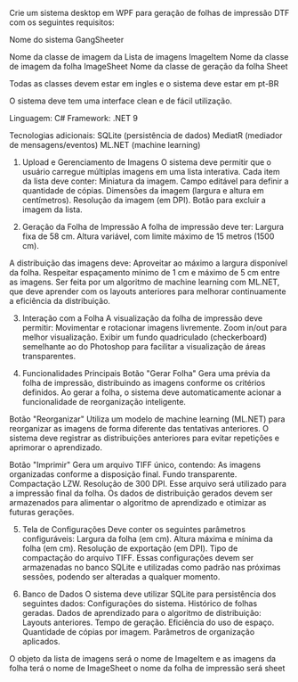 Crie um sistema desktop em WPF para geração de folhas de impressão DTF com os seguintes requisitos:

Nome do sistema GangSheeter

Nome da classe de imagem da Lista de imagens ImageItem
Nome da classe de imagem da folha ImageSheet
Nome da classe de geração da folha Sheet

Todas as classes devem estar em ingles e o sistema deve estar em pt-BR

O sistema deve tem uma interface clean e de fácil utilização.

Linguagem: C#
Framework: .NET 9

Tecnologias adicionais:
SQLite (persistência de dados)
MediatR (mediador de mensagens/eventos)
ML.NET (machine learning)

1. Upload e Gerenciamento de Imagens
O sistema deve permitir que o usuário carregue múltiplas imagens em uma lista interativa. Cada item da lista deve conter:
Miniatura da imagem.
Campo editável para definir a quantidade de cópias.
Dimensões da imagem (largura e altura em centímetros).
Resolução da imagem (em DPI).
Botão para excluir a imagem da lista.

2. Geração da Folha de Impressão
A folha de impressão deve ter:
Largura fixa de 58 cm.
Altura variável, com limite máximo de 15 metros (1500 cm).

A distribuição das imagens deve:
Aproveitar ao máximo a largura disponível da folha.
Respeitar espaçamento mínimo de 1 cm e máximo de 5 cm entre as imagens.
Ser feita por um algoritmo de machine learning com ML.NET, que deve aprender com os layouts anteriores para melhorar continuamente a eficiência da distribuição.

3. Interação com a Folha
A visualização da folha de impressão deve permitir:
Movimentar e rotacionar imagens livremente.
Zoom in/out para melhor visualização.
Exibir um fundo quadriculado (checkerboard) semelhante ao do Photoshop para facilitar a visualização de áreas transparentes.

4. Funcionalidades Principais
Botão "Gerar Folha"
Gera uma prévia da folha de impressão, distribuindo as imagens conforme os critérios definidos.
Ao gerar a folha, o sistema deve automaticamente acionar a funcionalidade de reorganização inteligente.

Botão "Reorganizar"
Utiliza um modelo de machine learning (ML.NET) para reorganizar as imagens de forma diferente das tentativas anteriores.
O sistema deve registrar as distribuições anteriores para evitar repetições e aprimorar o aprendizado.

Botão "Imprimir"
Gera um arquivo TIFF único, contendo:
As imagens organizadas conforme a disposição final.
Fundo transparente.
Compactação LZW.
Resolução de 300 DPI.
Esse arquivo será utilizado para a impressão final da folha.
Os dados de distribuição gerados devem ser armazenados para alimentar o algoritmo de aprendizado e otimizar as futuras gerações.

5. Tela de Configurações
Deve conter os seguintes parâmetros configuráveis:
Largura da folha (em cm).
Altura máxima e mínima da folha (em cm).
Resolução de exportação (em DPI).
Tipo de compactação do arquivo TIFF.
Essas configurações devem ser armazenadas no banco SQLite e utilizadas como padrão nas próximas sessões, podendo ser alteradas a qualquer momento.

6. Banco de Dados
O sistema deve utilizar SQLite para persistência dos seguintes dados:
Configurações do sistema.
Histórico de folhas geradas.
Dados de aprendizado para o algoritmo de distribuição:
Layouts anteriores.
Tempo de geração.
Eficiência do uso de espaço.
Quantidade de cópias por imagem.
Parâmetros de organização aplicados.

O objeto da lista de imagens será o nome de ImageItem e as imagens da folha terá o nome de ImageSheet o nome da folha de impressão será sheet